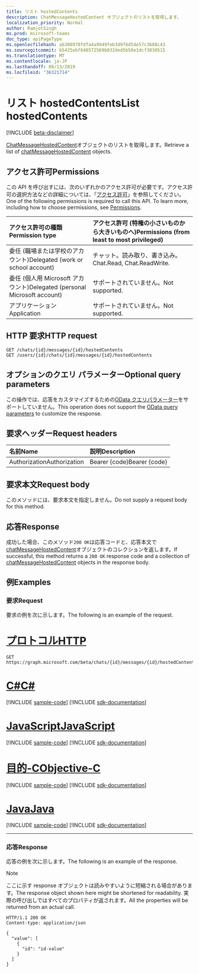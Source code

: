 ```yaml
---
title: リスト hostedContents
description: ChatMessageHostedContent オブジェクトのリストを取得します。
localization_priority: Normal
author: RamjotSingh
ms.prod: microsoft-teams
doc_type: apiPageType
ms.openlocfilehash: ab308970fdfa4a9949feb3d9f6d54e57c3688c43
ms.sourcegitcommit: b5425ebf648572569b032ded5b56e1dcf3830515
ms.translationtype: MT
ms.contentlocale: ja-JP
ms.lasthandoff: 08/13/2019
ms.locfileid: "36321714"
---
```

# <a name="list-hostedcontents"></a><span data-ttu-id="40fdf-103">リスト hostedContents</span><span class="sxs-lookup"><span data-stu-id="40fdf-103">List hostedContents</span></span>

[!INCLUDE [beta-disclaimer](../../includes/beta-disclaimer.md)]

<span data-ttu-id="40fdf-104">[ChatMessageHostedContent](../resources/chatmessagehostedcontent.md)オブジェクトのリストを取得します。</span><span class="sxs-lookup"><span data-stu-id="40fdf-104">Retrieve a list of [chatMessageHostedContent](../resources/chatmessagehostedcontent.md) objects.</span></span>

## <a name="permissions"></a><span data-ttu-id="40fdf-105">アクセス許可</span><span class="sxs-lookup"><span data-stu-id="40fdf-105">Permissions</span></span>

<span data-ttu-id="40fdf-p101">この API を呼び出すには、次のいずれかのアクセス許可が必要です。アクセス許可の選択方法などの詳細については、「[アクセス許可](/graph/permissions-reference)」を参照してください。</span><span class="sxs-lookup"><span data-stu-id="40fdf-p101">One of the following permissions is required to call this API. To learn more, including how to choose permissions, see [Permissions](/graph/permissions-reference).</span></span>

| <span data-ttu-id="40fdf-108">アクセス許可の種類</span><span class="sxs-lookup"><span data-stu-id="40fdf-108">Permission type</span></span>                        | <span data-ttu-id="40fdf-109">アクセス許可 (特権の小さいものから大きいものへ)</span><span class="sxs-lookup"><span data-stu-id="40fdf-109">Permissions (from least to most privileged)</span></span> |
|:---------------------------------------|:--------------------------------------------|
| <span data-ttu-id="40fdf-110">委任 (職場または学校のアカウント)</span><span class="sxs-lookup"><span data-stu-id="40fdf-110">Delegated (work or school account)</span></span>     | <span data-ttu-id="40fdf-111">チャット。読み取り、書き込み。</span><span class="sxs-lookup"><span data-stu-id="40fdf-111">Chat.Read, Chat.ReadWrite.</span></span> |
| <span data-ttu-id="40fdf-112">委任 (個人用 Microsoft アカウント)</span><span class="sxs-lookup"><span data-stu-id="40fdf-112">Delegated (personal Microsoft account)</span></span> | <span data-ttu-id="40fdf-113">サポートされていません。</span><span class="sxs-lookup"><span data-stu-id="40fdf-113">Not supported.</span></span> |
| <span data-ttu-id="40fdf-114">アプリケーション</span><span class="sxs-lookup"><span data-stu-id="40fdf-114">Application</span></span>                            | <span data-ttu-id="40fdf-115">サポートされていません。</span><span class="sxs-lookup"><span data-stu-id="40fdf-115">Not supported.</span></span> |

## <a name="http-request"></a><span data-ttu-id="40fdf-116">HTTP 要求</span><span class="sxs-lookup"><span data-stu-id="40fdf-116">HTTP request</span></span>

<!-- { "blockType": "ignored" } -->

```http
GET /chats/{id}/messages/{id}/hostedContents
GET /users/{id}/chats/{id}/messages/{id}/hostedContents
```

## <a name="optional-query-parameters"></a><span data-ttu-id="40fdf-117">オプションのクエリ パラメーター</span><span class="sxs-lookup"><span data-stu-id="40fdf-117">Optional query parameters</span></span>

<span data-ttu-id="40fdf-118">この操作では、応答をカスタマイズするための[OData クエリパラメーター](/graph/query-parameters)をサポートしていません。</span><span class="sxs-lookup"><span data-stu-id="40fdf-118">This operation does not support the [OData query parameters](/graph/query-parameters) to customize the response.</span></span>

## <a name="request-headers"></a><span data-ttu-id="40fdf-119">要求ヘッダー</span><span class="sxs-lookup"><span data-stu-id="40fdf-119">Request headers</span></span>

| <span data-ttu-id="40fdf-120">名前</span><span class="sxs-lookup"><span data-stu-id="40fdf-120">Name</span></span>      |<span data-ttu-id="40fdf-121">説明</span><span class="sxs-lookup"><span data-stu-id="40fdf-121">Description</span></span>|
|:----------|:----------|
| <span data-ttu-id="40fdf-122">Authorization</span><span class="sxs-lookup"><span data-stu-id="40fdf-122">Authorization</span></span> | <span data-ttu-id="40fdf-123">Bearer {code}</span><span class="sxs-lookup"><span data-stu-id="40fdf-123">Bearer {code}</span></span> |

## <a name="request-body"></a><span data-ttu-id="40fdf-124">要求本文</span><span class="sxs-lookup"><span data-stu-id="40fdf-124">Request body</span></span>

<span data-ttu-id="40fdf-125">このメソッドには、要求本文を指定しません。</span><span class="sxs-lookup"><span data-stu-id="40fdf-125">Do not supply a request body for this method.</span></span>

## <a name="response"></a><span data-ttu-id="40fdf-126">応答</span><span class="sxs-lookup"><span data-stu-id="40fdf-126">Response</span></span>

<span data-ttu-id="40fdf-127">成功した場合、このメソッド`200 OK`は応答コードと、応答本文で[chatMessageHostedContent](../resources/chatmessagehostedcontent.md)オブジェクトのコレクションを返します。</span><span class="sxs-lookup"><span data-stu-id="40fdf-127">If successful, this method returns a `200 OK` response code and a collection of [chatMessageHostedContent](../resources/chatmessagehostedcontent.md) objects in the response body.</span></span>

## <a name="examples"></a><span data-ttu-id="40fdf-128">例</span><span class="sxs-lookup"><span data-stu-id="40fdf-128">Examples</span></span>

### <a name="request"></a><span data-ttu-id="40fdf-129">要求</span><span class="sxs-lookup"><span data-stu-id="40fdf-129">Request</span></span>

<span data-ttu-id="40fdf-130">要求の例を次に示します。</span><span class="sxs-lookup"><span data-stu-id="40fdf-130">The following is an example of the request.</span></span>

# <a name="httptabhttp"></a>[<span data-ttu-id="40fdf-131">プロトコル</span><span class="sxs-lookup"><span data-stu-id="40fdf-131">HTTP</span></span>](#tab/http)
<!-- {
  "blockType": "request",
  "name": "get_hostedcontents"
}-->

```http
GET https://graph.microsoft.com/beta/chats/{id}/messages/{id}/hostedContents
```
# <a name="ctabcsharp"></a>[<span data-ttu-id="40fdf-132">C#</span><span class="sxs-lookup"><span data-stu-id="40fdf-132">C#</span></span>](#tab/csharp)
[!INCLUDE [sample-code](../includes/snippets/csharp/get-hostedcontents-csharp-snippets.md)]
[!INCLUDE [sdk-documentation](../includes/snippets/snippets-sdk-documentation-link.md)]

# <a name="javascripttabjavascript"></a>[<span data-ttu-id="40fdf-133">JavaScript</span><span class="sxs-lookup"><span data-stu-id="40fdf-133">JavaScript</span></span>](#tab/javascript)
[!INCLUDE [sample-code](../includes/snippets/javascript/get-hostedcontents-javascript-snippets.md)]
[!INCLUDE [sdk-documentation](../includes/snippets/snippets-sdk-documentation-link.md)]

# <a name="objective-ctabobjc"></a>[<span data-ttu-id="40fdf-134">目的-C</span><span class="sxs-lookup"><span data-stu-id="40fdf-134">Objective-C</span></span>](#tab/objc)
[!INCLUDE [sample-code](../includes/snippets/objc/get-hostedcontents-objc-snippets.md)]
[!INCLUDE [sdk-documentation](../includes/snippets/snippets-sdk-documentation-link.md)]

# <a name="javatabjava"></a>[<span data-ttu-id="40fdf-135">Java</span><span class="sxs-lookup"><span data-stu-id="40fdf-135">Java</span></span>](#tab/java)
[!INCLUDE [sample-code](../includes/snippets/java/get-hostedcontents-java-snippets.md)]
[!INCLUDE [sdk-documentation](../includes/snippets/snippets-sdk-documentation-link.md)]

---


### <a name="response"></a><span data-ttu-id="40fdf-136">応答</span><span class="sxs-lookup"><span data-stu-id="40fdf-136">Response</span></span>

<span data-ttu-id="40fdf-137">応答の例を次に示します。</span><span class="sxs-lookup"><span data-stu-id="40fdf-137">The following is an example of the response.</span></span>

> [!NOTE]
> <span data-ttu-id="40fdf-138">ここに示す response オブジェクトは読みやすいように短縮される場合があります。</span><span class="sxs-lookup"><span data-stu-id="40fdf-138">The response object shown here might be shortened for readability.</span></span> <span data-ttu-id="40fdf-139">実際の呼び出しではすべてのプロパティが返されます。</span><span class="sxs-lookup"><span data-stu-id="40fdf-139">All the properties will be returned from an actual call.</span></span>

<!-- {
  "blockType": "response",
  "truncated": true,
  "@odata.type": "microsoft.graph.chatMessageHostedContent",
  "isCollection": true
} -->

```http
HTTP/1.1 200 OK
Content-type: application/json

{
  "value": [
    {
      "id": "id-value"
    }
  ]
}
```

<!-- uuid: 16cd6b66-4b1a-43a1-adaf-3a886856ed98
2019-02-04 14:57:30 UTC -->
<!-- {
  "type": "#page.annotation",
  "description": "List hostedContents",
  "keywords": "",
  "section": "documentation",
  "tocPath": "",
  "suppressions": [
  ]
}-->
